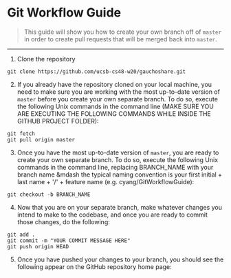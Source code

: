 # Git Workflow Guide

> This guide will show you how to create your own branch off of `master` in order to create pull requests that will be merged back into `master`.

---

1. Clone the repository

`git clone https://github.com/ucsb-cs48-w20/gauchoshare.git`

2. If you already have the repository cloned on your local machine, you need to make sure you are working with the most up-to-date version of `master` before you create your own separate branch. To do so, execute the following Unix commands in the command line (MAKE SURE YOU ARE EXECUTING THE FOLLOWING COMMANDS WHILE INSIDE THE GITHUB PROJECT FOLDER):

```
git fetch
git pull origin master
```

3. Once you have the most up-to-date version of `master`, you are ready to create your own separate branch. To do so, execute the following Unix commands in the command line, replacing BRANCH_NAME with your branch name &mdash the typical naming convention is your first initial + last name + '/' + feature name (e.g. cyang/GitWorkflowGuide): 

```
git checkout -b BRANCH_NAME
```

4. Now that you are on your separate branch, make whatever changes you intend to make to the codebase, and once you are ready to commit those changes, do the following:

```
git add .
git commit -m "YOUR COMMIT MESSAGE HERE"
git push origin HEAD
```

5. Once you have pushed your changes to your branch, you should see the following appear on the GitHub repository home page: